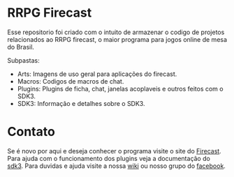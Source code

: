 # RRPG Firecast
Esse repositorio foi criado com o intuito de armazenar o codigo de projetos relacionados ao RRPG firecast, o maior programa para jogos online de mesa do Brasil. 

Subpastas:
- Arts: Imagens de uso geral para aplicações do firecast. 
- Macros: Codigos de macros de chat. 
- Plugins: Plugins de ficha, chat, janelas acoplaveis e outros feitos com o SDK3.
- SDK3: Informação e detalhes sobre o SDK3.

# Contato
Se é novo por aqui e deseja conhecer o programa visite o site do [Firecast]. 
Para ajuda com o funcionamento dos plugins veja a documentação do [sdk3]. 
Para duvidas e ajuda visite a nossa [wiki] ou nosso grupo do [facebook].

  [Firecast]: (rrpg.com.br)
  [sdk3]: (http://www.rrpg.com.br/sdk3/RRPG%20SDK%203.html?Introducao.html)
  [facebook]: (https://www.facebook.com/groups/460782814000421/)
  [wiki]: (wiki.rrpg.com.br)
